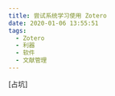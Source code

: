 ```yaml
---
title: 尝试系统学习使用 Zotero
date: 2020-01-06 13:55:51
tags:
  - Zotero
  - 利器
  - 软件
  - 文献管理
---
```


[占坑]